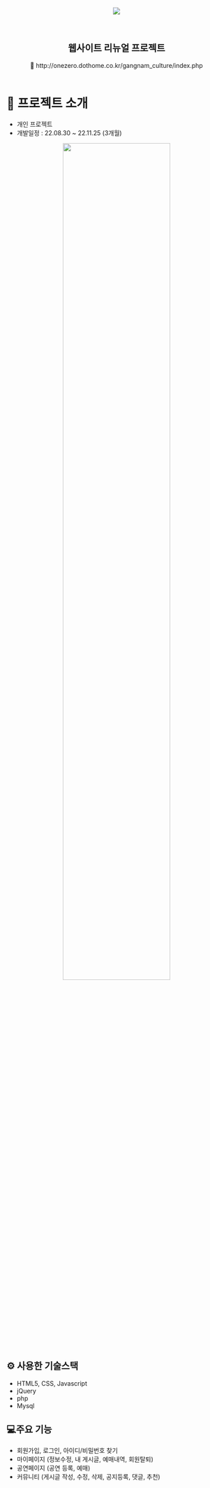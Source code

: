 <p align="middle">
<br/>
<img src="https://user-images.githubusercontent.com/102389087/218442349-def91717-7606-467c-9aab-2e389b0cd210.png"><br>
</p>

<div align="center">
<br/>
<h2>웹사이트 리뉴얼 프로젝트</h2>
📌 http://onezero.dothome.co.kr/gangnam_culture/index.php
<br/>
</div>

<br/>

# 📝 프로젝트 소개

- 개인 프로젝트
- 개발일정 : 22.08.30 ~ 22.11.25 (3개월)

<div align="center">
<img width="70%" src="https://user-images.githubusercontent.com/102389087/218440123-27e1d5db-589a-4bd5-8d81-ad2cd33b6de5.png" />
<br/>
</div>
<br/>

## ⚙️ 사용한 기술스택

- HTML5, CSS, Javascript
- jQuery
- php
- Mysql

## 💻주요 기능


- 회원가입, 로그인, 아이디/비밀번호 찾기
- 마이페이지 (정보수정, 내 게시글, 예매내역, 회원탈퇴)
- 공연페이지 (공연 등록, 예매)
- 커뮤니티 (게시글 작성, 수정, 삭제, 공지등록, 댓글, 추천)
